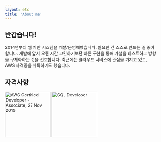 ```yaml
---
layout: etc
title: 'About me'
---
```


## 반갑습니다!

2014년부터 웹 기반 시스템을 개발/운영해왔습니다. 필요한 건 스스로 만드는 걸 좋아합니다. 개발에 앞서 오랜 시간 고민하기보단 빠른 구현을 통해 가설을 테스트하고 방향을 구체화하는 것을 선호합니다. 최근에는 클라우드 서비스에 관심을 가지고 있고, AWS 자격증을 취득하기도 했습니다.

## 자격사항

[<img alt="AWS Certified Developer - Associate, 27 Nov 2019" src="https://www.certmetrics.com/api/ob/image/amazon/c/2" style="width:150px;height:150px" />](https://www.certmetrics.com/amazon/public/badge.aspx?i=2&t=c&d=2019-11-27&ci=AWS00871562&dm=80) [<img alt="SQL Developer" src="http://www.dbguide.net/publishing/img/certificate/img_sqld.jpg" style="height:150px" />](http://www.dbguide.net/da.db?cmd=snb_sqld_1)
